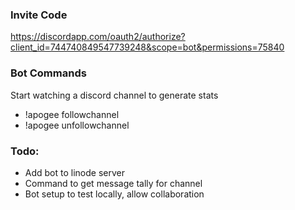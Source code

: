 ### Invite Code
https://discordapp.com/oauth2/authorize?client_id=744740849547739248&scope=bot&permissions=75840

### Bot Commands
Start watching a discord channel to generate stats
- !apogee followchannel
- !apogee unfollowchannel

### Todo:
- Add bot to linode server
- Command to get message tally for channel
- Bot setup to test locally, allow collaboration
